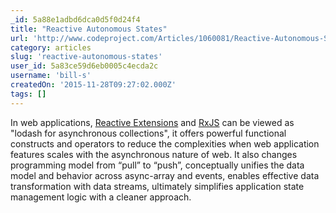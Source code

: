 ```yaml
---
_id: 5a88e1adbd6dca0d5f0d24f4
title: "Reactive Autonomous States"
url: 'http://www.codeproject.com/Articles/1060081/Reactive-Autonomous-States'
category: articles
slug: 'reactive-autonomous-states'
user_id: 5a83ce59d6eb0005c4ecda2c
username: 'bill-s'
createdOn: '2015-11-28T09:27:02.000Z'
tags: []
---
```


In web applications, <a href="https://msdn.microsoft.com/en-us/data/gg577609.aspx">Reactive Extensions</a> and <a href="https://github.com/Reactive-Extensions/RxJS">RxJS</a> can be viewed as "lodash for asynchronous collections", it offers powerful functional constructs and operators to reduce the complexities when web application features scales with the asynchronous nature of web. It also changes programming model from “pull” to “push”, conceptually unifies the data model and behavior across async-array and events, enables effective data transformation with data streams, ultimately simplifies application state management logic with a cleaner approach.
